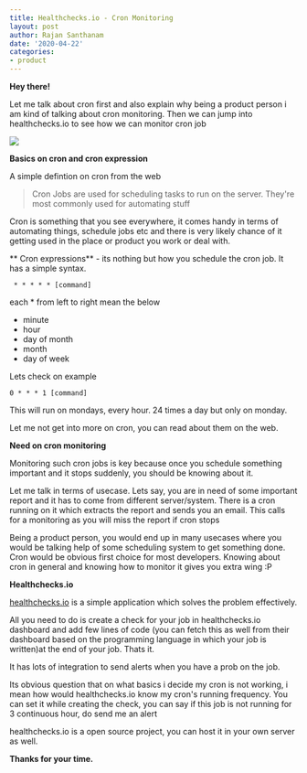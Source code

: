 ```yaml
---
title: Healthchecks.io - Cron Monitoring
layout: post
author: Rajan Santhanam
date: '2020-04-22'
categories:
- product
---
```


**Hey there!**

Let me talk about cron first and also explain why being a product person i am kind of talking about cron monitoring. Then we can jump into healthchecks.io to see how we can monitor cron job

![](https://rajanpsanthanam.s3.ap-south-1.amazonaws.com/healthchecks-post.png)

**Basics on cron and cron expression**

A simple defintion on cron from the web

> Cron Jobs are used for scheduling tasks to run on the server. They're most commonly used for automating stuff

 Cron is something that you see everywhere, it comes handy in terms of automating things, schedule jobs etc and there is very likely chance of it getting used in the place or product you work or deal with.
 
** Cron expressions** - its nothing but how you schedule the cron job. It has a simple syntax.
 
` * * * * * [command]`

each * from left to right mean the below
* minute
* hour
* day of month
* month
* day of week


Lets check on example 

`0 * * * 1 [command]`

This will run on mondays, every hour. 24 times a day but only on monday.

Let me not get into more on cron, you can read about them on the web.


**Need on cron monitoring**

Monitoring such cron jobs is key because once you schedule something important and it stops suddenly, you should be knowing about it.

Let me talk in terms of usecase. Lets say, you are in need of some important report and it has to come from different server/system. There is a cron running on it which extracts the report and sends you an email. This calls for a monitoring as you will miss the report if cron stops

Being a product person, you would end up in many usecases where you would be talking help of some scheduling system to get something done. Cron would be obvious first choice for most developers. Knowing about cron in general and knowing how to monitor it gives you extra wing :P

**Healthchecks.io**

[healthchecks.io](https://healthchecks.io/) is a simple application which solves the problem effectively.

All you need to do is create a check for your job in healthchecks.io dashboard and add few lines of code (you can fetch this as well from their dashboard based on the programming language in which your job is written)at the end of your job. Thats it.


It has lots of integration to send alerts when you have a prob on the job.


Its obvious question that on what basics i decide my cron is not working, i mean how would healthchecks.io know my cron's running frequency. You can set it while creating the check, you can say if this job is not running for 3 continuous hour, do send me an alert


healthchecks.io is a open source project, you can host it in your own server as well.


**Thanks for your time.**
